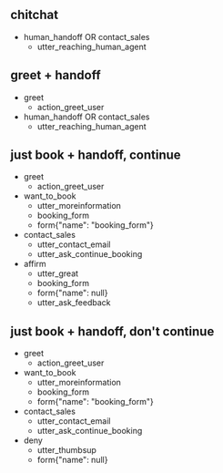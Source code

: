 ## chitchat
* human_handoff OR contact_sales
    - utter_reaching_human_agent

## greet + handoff
* greet
    - action_greet_user
* human_handoff OR contact_sales
    - utter_reaching_human_agent

## just book + handoff, continue
* greet
    - action_greet_user
* want_to_book
    - utter_moreinformation
    - booking_form
    - form{"name": "booking_form"}
* contact_sales
    - utter_contact_email
    - utter_ask_continue_booking
* affirm
    - utter_great
    - booking_form
    - form{"name": null}
    - utter_ask_feedback

## just book + handoff, don't continue
* greet
    - action_greet_user
* want_to_book
    - utter_moreinformation
    - booking_form
    - form{"name": "booking_form"}
* contact_sales
    - utter_contact_email
    - utter_ask_continue_booking
* deny
    - utter_thumbsup
    - form{"name": null}

